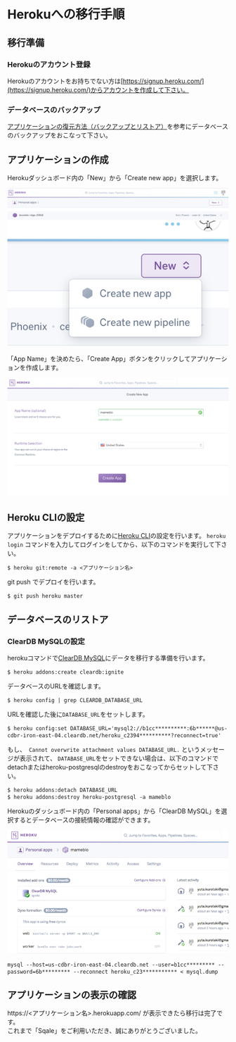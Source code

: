 # Herokuへの移行手順
## 移行準備
### Herokuのアカウント登録
Herokuのアカウントをお持ちでない方は[https://signup.heroku.com/](https://signup.heroku.com/)からアカウントを作成して下さい。

### データベースのバックアップ
[アプリケーションの復元方法（バックアップとリストア）](https://sqale.jp/support/manual/db-backup-restore)を参考にデータベースのバックアップをおこなって下さい。

## アプリケーションの作成
Herokuダッシュボード内の「New」から「Create new app」を選択します。

![](images/heroku-new.png)
![](images/heroku-create-new-app.png)

「App Name」を決めたら、「Create App」ボタンをクリックしてアプリケーションを作成します。

![](images/heroku-app-name.png)

## Heroku CLIの設定
アプリケーションをデプロイするために[Heroku CLI](https://devcenter.heroku.com/articles/heroku-cli)の設定を行います。
`heroku login` コマンドを入力してログインをしてから、以下のコマンドを実行して下さい。

```
$ heroku git:remote -a <アプリケーション名>
```

git push でデプロイを行います。
```
$ git push heroku master
```

## データベースのリストア
### ClearDB MySQLの設定
herokuコマンドで[ClearDB MySQL](https://elements.heroku.com/addons/cleardb)にデータを移行する準備を行います。

```
$ heroku addons:create cleardb:ignite
```

データベースのURLを確認します。

```
$ heroku config | grep CLEARDB_DATABASE_URL
```

URLを確認した後に`DATABASE_URL`をセットします。

```
$ heroku config:set DATABASE_URL='mysql2://b1cc**********:6b******@us-cdbr-iron-east-04.cleardb.net/heroku_c2394**********?reconnect=true'
```

もし、` Cannot overwrite attachment values DATABASE_URL.` というメッセージが表示されて、
`DATABASE_URL`をセットできない場合は、以下のコマンドでdetachまたはheroku-postgresqlのdestroyをおこなってからセットして下さい。
```
$ heroku addons:detach DATABASE_URL
$ heroku addons:destroy heroku-postgresql -a mameblo
```

Herokuのダッシュボード内の「Personal apps」から「ClearDB MySQL」を選択するとデータベースの接続情報の確認ができます。

![](images/heroku-clear-db.png)

```
mysql --host=us-cdbr-iron-east-04.cleardb.net --user=b1cc********* --password=6b********* --reconnect heroku_c23*********** < mysql.dump
```

## アプリケーションの表示の確認
https://<アプリケーション名>.herokuapp.com/ が表示できたら移行は完了です。  
これまで「Sqale」をご利用いただき、誠にありがとうございました。
